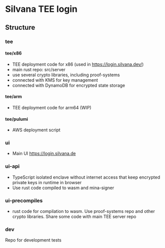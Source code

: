 # Silvana TEE login

## Structure

### tee

#### tee/x86

- TEE deployment code for x86 (used in https://login.silvana.dev/)
- main rust repo: src/server
- use several crypto libraries, including proof-systems
- connected with KMS for key management
- connected with DynamoDB for encrypted state storage

#### tee/arm

- TEE deployment code for arm64 (WIP)

#### tee/pulumi

- AWS deployment script

### ui

- Main UI https://login.silvana.de

### ui-api

- TypeScript isolated enclave without internet access that keep encrypted private keys in runtime in browser
- Use rust code compiled to wasm and mina-signer

### ui-precompiles

- rust code for compilation to wasm. Use proof-systems repo and other crypto libraries. Share some code with main TEE server repo

### dev

Repo for development tests
